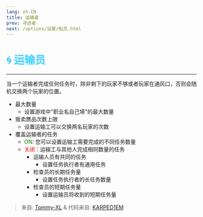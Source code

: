 ```yaml
---
lang: zh-CN
title: 运输者
prev: 寻迹者
next: /options/设置/船员.html
---
```


# <font color="#42D1FF">🌀 <b>运输员</b></font> <Badge text="Basic" type="tip" vertical="middle"/>

***

当一个运输者完成任何任务时，除非剩下的玩家不够或者玩家在通风口，否则会随机交换两个玩家的位置。

- 最大数量
  - 设置游戏中"职业名自己填"的最大数量
- 贩卖赝品次数上限
  - 设置运输工可以交换两名玩家的次数
- 覆盖运输者的任务
  - <font color=green>ON</font>: 您可以设置运输工需要完成的不同任务数量
  - <font color=red>关闭</font>：运输工与其他人完成相同数量的任务
    - 运输人员有共同的任务
      - 设置任务执行者有通用任务
    - 检查员的长期任务量
      - 设置任务执行者的长任务数量
    - 检查员的短期任务量
      - 设置运输员将收到的短期任务量

> 来自: [Tommy-XL](https://github.com/KARPED1EM/TownOfHostEdited/issues/18) & 代码来自: [KARPED1EM](https://github.com/KARPED1EM)
